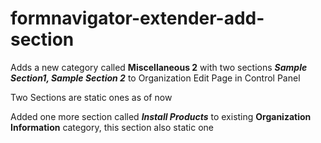 # formnavigator-extender-add-section

Adds a new category called **Miscellaneous 2** with two sections ***Sample Section1, Sample Section 2***  to Organization Edit Page in Control Panel

Two Sections are static ones as of now

Added one more section called ***Install Products*** to existing  **Organization Information** category, this section also static one
